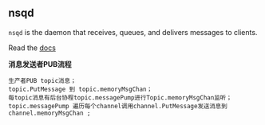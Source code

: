 ## nsqd

`nsqd` is the daemon that receives, queues, and delivers messages to clients.

Read the [docs](http://nsq.io/components/nsqd.html)


**消息发送者PUB流程**

```
生产者PUB topic消息；
topic.PutMessage 到 topic.memoryMsgChan；
每topic消息有后台协程topic.messagePump进行Topic.memoryMsgChan监听；
topic.messagePump 遍历每个channel调用channel.PutMessage发送消息到channel.memoryMsgChan ;
```